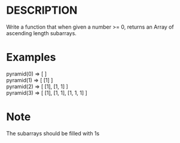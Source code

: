 # DESCRIPTION
Write a function that when given a number >= 0, returns an Array of ascending length subarrays.

# Examples
pyramid(0) => [ ]
<br>
pyramid(1) => [ [1] ]
<br>
pyramid(2) => [ [1], [1, 1] ]
<br>
pyramid(3) => [ [1], [1, 1], [1, 1, 1] ]

# Note 
The subarrays should be filled with 1s